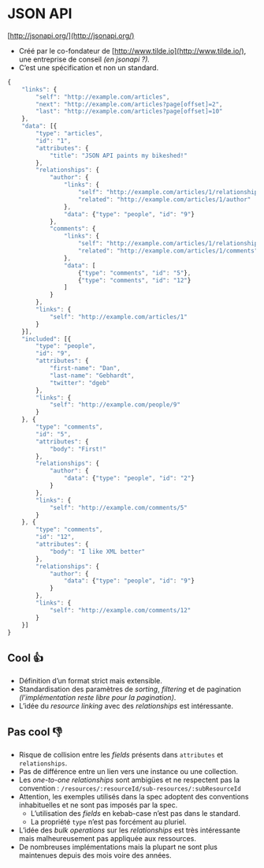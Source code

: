 # JSON API

[http://jsonapi.org/](http://jsonapi.org/)

* Créé par le co-fondateur de [http://www.tilde.io](http://www.tilde.io/), une entreprise de conseil _\(en jsonapi ?\)._
* C’est une spécification et non un standard.

```javascript
{
    "links": {
        "self": "http://example.com/articles",
        "next": "http://example.com/articles?page[offset]=2",
        "last": "http://example.com/articles?page[offset]=10"
    },
    "data": [{
        "type": "articles",
        "id": "1",
        "attributes": {
            "title": "JSON API paints my bikeshed!"
        },
        "relationships": {
            "author": {
                "links": {
                    "self": "http://example.com/articles/1/relationships/author",
                    "related": "http://example.com/articles/1/author"
                },
                "data": {"type": "people", "id": "9"}
            },
            "comments": {
                "links": {
                    "self": "http://example.com/articles/1/relationships/comments",
                    "related": "http://example.com/articles/1/comments"
                },
                "data": [
                    {"type": "comments", "id": "5"},
                    {"type": "comments", "id": "12"}
                ]
            }
        },
        "links": {
            "self": "http://example.com/articles/1"
        }
    }],
    "included": [{
        "type": "people",
        "id": "9",
        "attributes": {
            "first-name": "Dan",
            "last-name": "Gebhardt",
            "twitter": "dgeb"
        },
        "links": {
            "self": "http://example.com/people/9"
        }
    }, {
        "type": "comments",
        "id": "5",
        "attributes": {
            "body": "First!"
        },
        "relationships": {
            "author": {
                "data": {"type": "people", "id": "2"}
            }
        },
        "links": {
            "self": "http://example.com/comments/5"
        }
    }, {
        "type": "comments",
        "id": "12",
        "attributes": {
            "body": "I like XML better"
        },
        "relationships": {
            "author": {
                "data": {"type": "people", "id": "9"}
            }
        },
        "links": {
            "self": "http://example.com/comments/12"
        }
    }]
}
```

## Cool 👍

* Définition d’un format strict mais extensible.
* Standardisation des paramètres de _sorting_, _filtering_ et de pagination _\(l’implémentation reste libre pour la pagination\)_.
* L’idée du _resource linking_ avec des _relationships_ est intéressante.

## Pas cool 👎

* Risque de collision entre les _fields_ présents dans `attributes` et `relationships`.
* Pas de différence entre un lien vers une instance ou une collection.
* Les _one-to-one relationships_ sont ambigües et ne respectent pas la convention : `/resources/:resourceId/sub-resources/:subResourceId`
* Attention, les exemples utilisés dans la spec adoptent des conventions inhabituelles et ne sont pas imposés par la spec.
  * L’utilisation des _fields_ en kebab-case n’est pas dans le standard.
  * La propriété `type` n’est pas forcément au pluriel.
* L’idée des _bulk operations_ sur les _relationships_ est très intéressante mais malheureusement pas appliquée aux ressources.
* De nombreuses implémentations mais la plupart ne sont plus maintenues depuis des mois voire des années.

 




